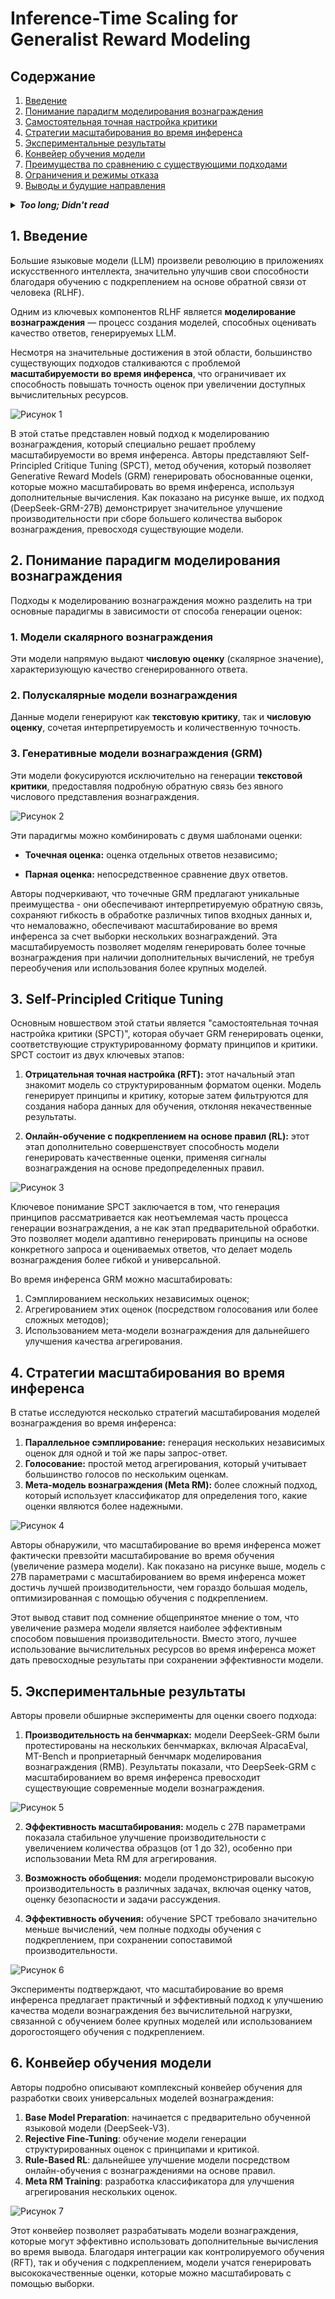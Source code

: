 # Inference-Time Scaling for Generalist Reward Modeling

## Содержание

1. [Введение](#введение)  
2. [Понимание парадигм моделирования вознаграждения](#понимание-парадигм-моделирования-вознаграждения)  
3. [Самостоятельная точная настройка критики](#самостоятельная-точная-настройка-критики)  
4. [Стратегии масштабирования во время инференса](#стратегии-масштабирования-во-время-инференса)  
5. [Экспериментальные результаты](#экспериментальные-результаты)  
6. [Конвейер обучения модели](#конвейер-обучения-модели)  
7. [Преимущества по сравнению с существующими подходами](#преимущества-по-сравнению-с-существующими-подходами)  
8. [Ограничения и режимы отказа](#ограничения-и-режимы-отказа)  
9. [Выводы и будущие направления](#выводы-и-будущие-направления)

<details> 
    <summary><em><strong>Too long; Didn't read</strong></em></summary>

## **Inference-Time Scaling for Generalist Reward Modeling (GRMs)**

### **Введение**

Этот документ представляет собой обзор исследования, посвящённого улучшению моделей вознаграждения (Reward Models, RM) для крупных языковых моделей (Large Language Models, LLMs), с особым акцентом на масштабирование производительности моделей вознаграждения в процессе инференса (inference-time scaling). Цель исследования — разработать эффективные методы обучения, позволяющие GRM (Generative Reward Models) адаптироваться к увеличению вычислительных ресурсов и демонстрировать высокую точность в широком спектре задач.

### **Основные проблемы и вызовы**

1. **Получение точных сигналов вознаграждения**  
   Reinforcement Learning (RL) играет важную роль в пост-обучении LLMs. Однако получение точных и значимых сигналов вознаграждения в различных предметных областях остаётся одной из ключевых проблем. Особенно это сложно в ситуациях, где нет явных правил или однозначно верифицируемых ответов.

2. **Гибкость модели вознаграждения**  
   Обобщённые модели вознаграждения (Generalist RMs) должны:
   - Поддерживать разнообразные типы входных данных.
   - Генерировать точные сигналы вознаграждения в различных доменах.

3. **Масштабируемость во время инференса**  
   Эффективная модель вознаграждения должна уметь:
   - Улучшать качество вознаграждений при увеличении вычислительных ресурсов.
   - Обучаться поведению, которое позволяет эффективно использовать дополнительные мощности, обеспечивая баланс между производительностью и затратами.

### **Решение: Generative Pointwise Reward Modeling (GRM)**

#### **Что такое GRM?**
Pointwise GRM — это подход, позволяющий унифицировать оценку как одного, так и нескольких ответов в рамках единого текстового представления. Это делает GRM гибкой и универсальной моделью вознаграждения.

#### **Формулировка GRM**
Для множества ответов {yi}n i=1 модель GRM генерирует соответствующие сигналы вознаграждения {Si}n i=1 следующим образом:

$$
\{S_i\}_{i=1}^n = f_{\text{point}}(R, \{y_i\}_{i=1}^n) = f_{\text{extract}}(C),
$$

где:

$$
R = C \sim r_{\theta}(x, \{y_i\}_{i=1}^n), \quad S_i \in \mathbb{R}.
$$

#### **Преимущества GRM**
- Единый формат для оценки одного, пары или множества ответов.
- Возможность масштабирования во время инференса через семплирование.
- Высокая гибкость и выразительность по сравнению со скалярными и полускалярными моделями.

### **Self-Principled Critique Tuning (SPCT)**

#### **Описание метода**
SPCT — новый метод обучения, направленный на улучшение масштабируемости GRM во время инференса. Метод использует правило-ориентированный онлайн RL, чтобы научить GRM адаптивно формулировать принципы и критики на основе входных данных.

#### **Как работает SPCT?**
- Использует rejective fine-tuning для начального этапа обучения.
- Затем применяет RL, основанный на правилах, для оптимизации генерации принципов и критики.
- Принципы направляют модель к более точной и детализированной оценке вознаграждений.

#### **Цель SPCT**
Создать GRM, способную динамически адаптироваться к запросам и отвечать более качественно и точно при увеличении доступных вычислительных ресурсов.

### **Масштабирование во время инференса**

#### **Техника семплирования и голосования**
- GRM может генерировать несколько наборов вознаграждений для одного и того же запроса.
- Окончательное вознаграждение определяется путём голосования среди результатов.
- Такой подход расширяет пространство возможных оценок и позволяет достигать более тонкой градации.

#### **Пример: DeepSeek-GRM**
- DeepSeek-GRM-27B обучалась с использованием SPCT на основе Gemma-2-27B.
- С увеличением объёма семплирования модель демонстрирует рост точности и детализации вознаграждений за счёт большего разнообразия принципов.

### **Meta RM: поддержка масштабирования**

#### **Зачем нужен Meta RM?**
Для улучшения качества голосования используется дополнительная модель — meta RM, которая оценивает корректность сгенерированных принципов и критик.

#### **Функции Meta RM**
- Фильтрация низкокачественных результатов.
- Повышение общей точности и надежности вознаграждений.
- Дополнительный уровень контроля в сложных задачах.

### **Сравнение с другими подходами**

| Тип RM              | Формат вознаграждения     | Гибкость | Масштабируемость | Выразительность |
|---------------------|----------------------------|-----------|--------------------|------------------|
| **Scalar RM**       | Число                      | Низкая    | Низкая             | Низкая           |
| **Semi-scalar RM**  | Текст + число              | Средняя   | Средняя            | Средняя          |
| **Generative RM**   | Только текст               | Высокая   | Высокая            | Высокая          |

### **Экспериментальные результаты**

- **DeepSeek-GRM-27B** показала значительное улучшение по сравнению с существующими методами:
  - Превосходит скалярные и полускалярные RM без выраженных смещений.
  - Конкурентоспособна с сильными публичными моделями (например, Nemotron-4-340B-Reward, GPT-4o).
- При масштабировании во время инференса DeepSeek-GRM-27B дополнительно улучшает свои показатели.
- Использование meta RM усиливает эффект масштабирования.
- Абляционные эксперименты подтверждают важность:
  - Генерации принципов.
  - Rejective sampling.
  - Обучающих данных общего назначения.

### **Будущие направления исследований**

1. Интеграция GRM в конвейеры онлайн RL.
2. Исследование совместного масштабирования GRM и моделей политики.
3. Использование GRM в качестве надёжных оффлайн-оценщиков для фундаментальных моделей.

### **Ключевые выводы**

- RL играет важную роль в пост-обучении LLM, но требует точных и гибких сигналов вознаграждения.
- Pointwise GRM предлагает универсальное и масштабируемое решение для моделирования вознаграждений.
- SPCT значительно улучшает качество и масштабируемость GRM благодаря обучению с генерацией принципов и критик.
- Параллельное семплирование и голосование позволяют эффективно использовать вычислительные ресурсы.
- Meta RM помогает повысить точность и надёжность оценок.
- DeepSeek-GRM-27B, обученная с помощью SPCT, превосходит другие подходы по производительности и устойчивости к смещениям.
- В отличие от скалярных и полускалярных RM, GRM обеспечивают более равномерное качество в различных задачах.

</details>    

## **1. Введение**

Большие языковые модели (LLM) произвели революцию в приложениях искусственного интеллекта, значительно улучшив свои способности благодаря обучению с подкреплением на основе обратной связи от человека (RLHF).  

Одним из ключевых компонентов RLHF является **моделирование вознаграждения** — процесс создания моделей, способных оценивать качество ответов, генерируемых LLM.  

Несмотря на значительные достижения в этой области, большинство существующих подходов сталкиваются с проблемой **масштабируемости во время инференса**, что ограничивает их способность повышать точность оценок при увеличении доступных вычислительных ресурсов.

![Рисунок 1](https://raw.githubusercontent.com/Verbasik/Weekly-arXiv-ML-AI-Research-Review/refs/heads/develop/2025/week-22/assets/Image_01.jpeg)

В этой статье представлен новый подход к моделированию вознаграждения, который специально решает проблему масштабируемости во время инференса. Авторы представляют Self-Principled Critique Tuning (SPCT), метод обучения, который позволяет Generative Reward Models (GRM) генерировать обоснованные оценки, которые можно масштабировать во время инференса, используя дополнительные вычисления. Как показано на рисунке выше, их подход (DeepSeek-GRM-27B) демонстрирует значительное улучшение производительности при сборе большего количества выборок вознаграждения, превосходя существующие модели.

## **2. Понимание парадигм моделирования вознаграждения**

Подходы к моделированию вознаграждения можно разделить на три основные парадигмы в зависимости от способа генерации оценок:

### 1. Модели скалярного вознаграждения
Эти модели напрямую выдают **числовую оценку** (скалярное значение), характеризующую качество сгенерированного ответа.

### 2. Полускалярные модели вознаграждения
Данные модели генерируют как **текстовую критику**, так и **числовую оценку**, сочетая интерпретируемость и количественную точность.

### 3. Генеративные модели вознаграждения (GRM)
Эти модели фокусируются исключительно на генерации **текстовой критики**, предоставляя подробную обратную связь без явного числового представления вознаграждения.

![Рисунок 2](https://raw.githubusercontent.com/Verbasik/Weekly-arXiv-ML-AI-Research-Review/refs/heads/develop/2025/week-22/assets/Image_02.jpeg)

Эти парадигмы можно комбинировать с двумя шаблонами оценки:

- **Точечная оценка:** оценка отдельных ответов независимо;

- **Парная оценка:** непосредственное сравнение двух ответов.

Авторы подчеркивают, что точечные GRM предлагают уникальные преимущества - они обеспечивают интерпретируемую обратную связь, сохраняют гибкость в обработке различных типов входных данных и, что немаловажно, обеспечивают масштабирование во время инференса за счет выборки нескольких вознаграждений. Эта масштабируемость позволяет моделям генерировать более точные вознаграждения при наличии дополнительных вычислений, не требуя переобучения или использования более крупных моделей.

## **3. Self-Principled Critique Tuning**

Основным новшеством этой статьи является "самостоятельная точная настройка критики (SPCT)", которая обучает GRM генерировать оценки, соответствующие структурированному формату принципов и критики. SPCT состоит из двух ключевых этапов:

1. **Отрицательная точная настройка (RFT):** этот начальный этап знакомит модель со структурированным форматом оценки. Модель генерирует принципы и критику, которые затем фильтруются для создания набора данных для обучения, отклоняя некачественные результаты.

2. **Онлайн-обучение с подкреплением на основе правил (RL):** этот этап дополнительно совершенствует способность модели генерировать качественные оценки, применяя сигналы вознаграждения на основе предопределенных правил.

![Рисунок 3](https://raw.githubusercontent.com/Verbasik/Weekly-arXiv-ML-AI-Research-Review/refs/heads/develop/2025/week-22/assets/Image_03.jpeg)

Ключевое понимание SPCT заключается в том, что генерация принципов рассматривается как неотъемлемая часть процесса генерации вознаграждения, а не как этап предварительной обработки. Это позволяет модели адаптивно генерировать принципы на основе конкретного запроса и оцениваемых ответов, что делает модель вознаграждения более гибкой и универсальной.

Во время инференса GRM можно масштабировать:

1. Сэмплированием нескольких независимых оценок;
2. Агрегированием этих оценок (посредством голосования или более сложных методов);
3. Использованием мета-модели вознаграждения для дальнейшего улучшения качества агрегирования.

## **4. Стратегии масштабирования во время инференса**

В статье исследуются несколько стратегий масштабирования моделей вознаграждения во время инференса:

1. **Параллельное сэмплирование:** генерация нескольких независимых оценок для одной и той же пары запрос-ответ.
2. **Голосование:** простой метод агрегирования, который учитывает большинство голосов по нескольким оценкам.
3. **Мета-модель вознаграждения (Meta RM):** более сложный подход, который использует классификатор для определения того, какие оценки являются более надежными.

![Рисунок 4](https://raw.githubusercontent.com/Verbasik/Weekly-arXiv-ML-AI-Research-Review/refs/heads/develop/2025/week-22/assets/Image_04.jpeg)

Авторы обнаружили, что масштабирование во время инференса может фактически превзойти масштабирование во время обучения (увеличение размера модели). Как показано на рисунке выше, модель с 27B параметрами с масштабированием во время инференса может достичь лучшей производительности, чем гораздо большая модель, оптимизированная с помощью обучения с подкреплением.

Этот вывод ставит под сомнение общепринятое мнение о том, что увеличение размера модели является наиболее эффективным способом повышения производительности. Вместо этого, лучшее использование вычислительных ресурсов во время инференса может дать превосходные результаты при сохранении эффективности модели.

## **5. Экспериментальные результаты**

Авторы провели обширные эксперименты для оценки своего подхода:

1. **Производительность на бенчмарках:** модели DeepSeek-GRM были протестированы на нескольких бенчмарках, включая AlpacaEval, MT-Bench и проприетарный бенчмарк моделирования вознаграждения (RMB). Результаты показали, что DeepSeek-GRM с масштабированием во время инференса превосходит существующие современные модели вознаграждения.

![Рисунок 5](https://raw.githubusercontent.com/Verbasik/Weekly-arXiv-ML-AI-Research-Review/refs/heads/develop/2025/week-22/assets/Image_05.jpeg)

2. **Эффективность масштабирования:** модель с 27B параметрами показала стабильное улучшение производительности с увеличением количества образцов (от 1 до 32), особенно при использовании Meta RM для агрегирования.

3. **Возможность обобщения:** модели продемонстрировали высокую производительность в различных задачах, включая оценку чатов, оценку безопасности и задачи рассуждения.

4. **Эффективность обучения:** обучение SPCT требовало значительно меньше вычислений, чем полные подходы обучения с подкреплением, при сохранении сопоставимой производительности.

![Рисунок 6](https://raw.githubusercontent.com/Verbasik/Weekly-arXiv-ML-AI-Research-Review/refs/heads/develop/2025/week-22/assets/Image_06.jpeg)

Эксперименты подтверждают, что масштабирование во время инференса предлагает практичный и эффективный подход к улучшению качества модели вознаграждения без вычислительной нагрузки, связанной с обучением более крупных моделей или использованием дорогостоящего обучения с подкреплением.

## **6. Конвейер обучения модели**

Авторы подробно описывают комплексный конвейер обучения для разработки своих универсальных моделей вознаграждения:

1. **Base Model Preparation**: начинается с предварительно обученной языковой модели (DeepSeek-V3).
2. **Rejective Fine-Tuning**: обучение модели генерации структурированных оценок с принципами и критикой.
3. **Rule-Based RL**: дальнейшее улучшение модели посредством онлайн-обучения с вознаграждениями на основе правил.
4. **Meta RM Training**: разработка классификатора для улучшения агрегирования нескольких оценок.

![Рисунок 7](https://raw.githubusercontent.com/Verbasik/Weekly-arXiv-ML-AI-Research-Review/refs/heads/develop/2025/week-22/assets/Image_07.jpeg)

Этот конвейер позволяет разрабатывать модели вознаграждения, которые могут эффективно использовать дополнительные вычисления во время вывода. Благодаря интеграции как контролируемого обучения (RFT), так и обучения с подкреплением, модели учатся генерировать высококачественные оценки, которые можно масштабировать с помощью выборки.